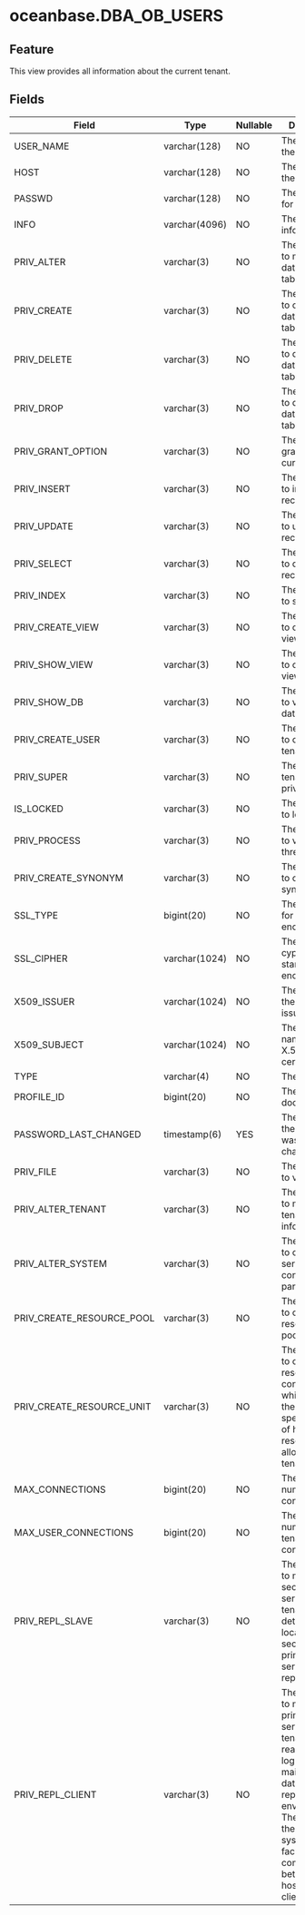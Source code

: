# oceanbase.DBA_OB_USERS

## Feature

This view provides all information about the current tenant.

## Fields

| Field | Type | Nullable | Description |
|---------------------------|---------------|------|----|
| USER_NAME | varchar(128) | NO | The name of the tenant. |
| HOST | varchar(128) | NO | The name of the server. |
| PASSWD | varchar(128) | NO | The password for the tenant. |
| INFO | varchar(4096) | NO | The tenant information. |
| PRIV_ALTER | varchar(3) | NO | The privilege to modify databases or tables. |
| PRIV_CREATE | varchar(3) | NO | The privilege to create databases or tables. |
| PRIV_DELETE | varchar(3) | NO | The privilege to drop database or table records. |
| PRIV_DROP | varchar(3) | NO | The privilege to drop databases or tables. |
| PRIV_GRANT_OPTION | varchar(3) | NO | The privilege granted on the current tenant. |
| PRIV_INSERT | varchar(3) | NO | The privilege to insert records. |
| PRIV_UPDATE | varchar(3) | NO | The privilege to update records. |
| PRIV_SELECT | varchar(3) | NO | The privilege to query records. |
| PRIV_INDEX | varchar(3) | NO | The privilege to set indexes. |
| PRIV_CREATE_VIEW | varchar(3) | NO | The privilege to create views. |
| PRIV_SHOW_VIEW | varchar(3) | NO | The privilege to check views. |
| PRIV_SHOW_DB | varchar(3) | NO | The privilege to view all databases. |
| PRIV_CREATE_USER | varchar(3) | NO | The privilege to create tenants. |
| PRIV_SUPER | varchar(3) | NO | The super tenant privilege. |
| IS_LOCKED | varchar(3) | NO | The privilege to lock tables. |
| PRIV_PROCESS | varchar(3) | NO | The privilege to view all threads. |
| PRIV_CREATE_SYNONYM | varchar(3) | NO | The privilege to create synonyms. |
| SSL_TYPE | bigint(20) | NO | The SSL type for standard encryption. |
| SSL_CIPHER | varchar(1024) | NO | The SSL cypher for standard encryption. |
| X509_ISSUER | varchar(1024) | NO | The name of the X.509 issuer. |
| X509_SUBJECT | varchar(1024) | NO | The subject name of the X.509 certificate. |
| TYPE | varchar(4) | NO | The type. |
| PROFILE_ID | bigint(20) | NO | The ID of the document. |
| PASSWORD_LAST_CHANGED | timestamp(6) | YES | The time when the password was last changed. |
| PRIV_FILE | varchar(3) | NO | The privilege to view files. |
| PRIV_ALTER_TENANT | varchar(3) | NO | The privilege to modify tenant information. |
| PRIV_ALTER_SYSTEM | varchar(3) | NO | The privilege to change server configuration parameters. |
| PRIV_CREATE_RESOURCE_POOL | varchar(3) | NO | The privilege to create resource pools. |
| PRIV_CREATE_RESOURCE_UNIT | varchar(3) | NO | The privilege to create resource unit configurations, which describe the specifications of hardware resources allocated to tenants.  |
| MAX_CONNECTIONS | bigint(20) | NO | The maximum number of connections. |
| MAX_USER_CONNECTIONS | bigint(20) | NO | The maximum number of tenant connections. |
| PRIV_REPL_SLAVE | varchar(3) | NO | The privilege to manage secondary servers.  A tenant can determine the location of secondary and primary servers for replication.  |
| PRIV_REPL_CLIENT | varchar(3) | NO | The privilege to manage primary servers.  A tenant can read the binary log files to maintain the database replication environment. The user is in the primary system, which facilitates communication between the host and clients.  |
